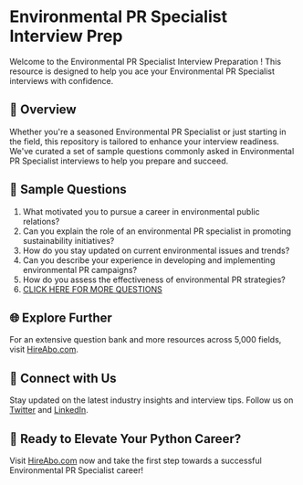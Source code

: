# Environmental PR Specialist Interview Prep

Welcome to the Environmental PR Specialist Interview Preparation ! This resource is designed to help you ace your Environmental PR Specialist interviews with confidence.

## 🚀 Overview

Whether you're a seasoned Environmental PR Specialist or just starting in the field, this repository is tailored to enhance your interview readiness. We've curated a set of sample questions commonly asked in Environmental PR Specialist interviews to help you prepare and succeed.

## 📝 Sample Questions

1. What motivated you to pursue a career in environmental public relations?
2. Can you explain the role of an environmental PR specialist in promoting sustainability initiatives?
3. How do you stay updated on current environmental issues and trends?
4. Can you describe your experience in developing and implementing environmental PR campaigns?
5. How do you assess the effectiveness of environmental PR strategies?
6. [CLICK HERE FOR MORE QUESTIONS](https://hireabo.com/job/8_1_23/Environmental%20PR%20Specialist)

## 🌐 Explore Further

For an extensive question bank and more resources across 5,000 fields, visit [HireAbo.com](https://www.hireabo.com).

## 📱 Connect with Us

Stay updated on the latest industry insights and interview tips. Follow us on [Twitter](https://twitter.com/hireabo) and [LinkedIn](https://www.linkedin.com/in/hire-abo-3609972a8/).

## 🚀 Ready to Elevate Your Python Career?

Visit [HireAbo.com](https://www.hireabo.com) now and take the first step towards a successful Environmental PR Specialist career!